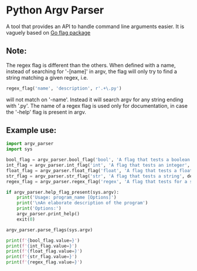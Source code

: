 # Python Argv Parser

A tool that provides an API to handle command line arguments easier. It is vaguely based on [Go flag package](https://pkg.go.dev/flag)

## Note:
The regex flag is different than the others. When defined with a name, instead of searching for '-[name]' in argv, 
the flag will only try to find a string matching a given regex, i.e.

```python
regex_flag('name', 'description', r'.+\.py')
```

will not match on '-name'. Instead it will search argv for any string ending with '.py'. The name of a regex flag
is used only for documentation, in case the '-help' flag is present in argv.

## Example use:

```python
import argv_parser
import sys

bool_flag = argv_parser.bool_flag('bool', 'A flag that tests a boolean')
int_flag = argv_parser.int_flag('int', 'A flag that tests an integer', default=1, required=True)
float_flag = argv_parser.float_flag('float', 'A flag that tests a floating point value')
str_flag = argv_parser.str_flag('str', 'A flag that tests a string', default='empty')
regex_flag = argv_parser.regex_flag('regex', 'A flag that tests for a string matching a regex', regex=r'.+\.py')

if argv_parser.help_flag_present(sys.argv):
    print('Usage: program_name [Options]')
    print('\nAn elaborate description of the program')
    print('Options:')
    argv_parser.print_help()
    exit(0)

argv_parser.parse_flags(sys.argv)

print(f'{bool_flag.value=}')
print(f'{int_flag.value=}')
print(f'{float_flag.value=}')
print(f'{str_flag.value=}')
print(f'{regex_flag.value=}')
```
